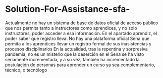 # Solution-For-Assistance-sfa-
Actualmente no hay un sistema de base de datos oficial de acceso público que nos permita tanto a instructores como aprendices, y no solo instructores, poder acceder a esa información. En el apartado aprendiz, el poder saber que registro lleva. No hay una plataforma oficial Sena que permita a los aprendices llevar un registro formal de sus inasistencias y procesos disciplinarios En la actualidad, tras la repentina y sorpresiva pandemia, no es un misterio que la deserción en el Sena se ha visto seriamente incrementada, y a su vez, también ha incrementado la postulación de personas para aprender un curso ya sea complementario, técnico, o tecnólogo
